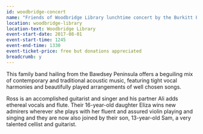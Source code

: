 ```yaml
---
id: woodbridge-concert
name: "Friends of Woodbridge Library lunchtime concert by the Burkitt Family"
location: woodbridge-library
location-text: Woodbridge Library
event-start-date: 2017-08-01
event-start-time: 1245
event-end-time: 1330
event-ticket-price: free but donations appreciated
breadcrumb: y
---
```


This family band hailing from the Bawdsey Peninsula offers a beguiling mix of contemporary and traditional acoustic music, featuring tight vocal harmonies and beautifully played arrangements of well chosen songs.  

Ross is an accomplished guitarist and singer and his partner Ali adds ethereal vocals and flute. Their 16-year-old daughter Eliza wins new admirers wherever she plays with her fluent and assured violin playing and singing and they are now also joined by their son, 13-year-old Sam, a very talented cellist and guitarist.
